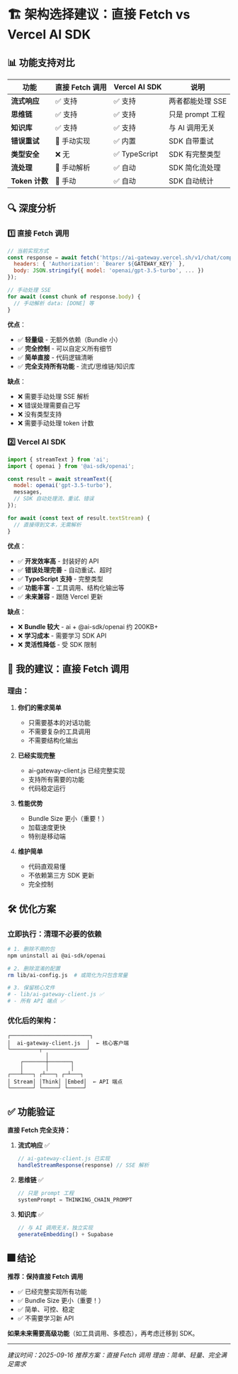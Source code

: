 # 🏗️ 架构选择建议：直接 Fetch vs Vercel AI SDK

## 📊 功能支持对比

| 功能 | 直接 Fetch 调用 | Vercel AI SDK | 说明 |
|------|----------------|---------------|------|
| **流式响应** | ✅ 支持 | ✅ 支持 | 两者都能处理 SSE |
| **思维链** | ✅ 支持 | ✅ 支持 | 只是 prompt 工程 |
| **知识库** | ✅ 支持 | ✅ 支持 | 与 AI 调用无关 |
| **错误重试** | 🔧 手动实现 | ✅ 内置 | SDK 自带重试 |
| **类型安全** | ❌ 无 | ✅ TypeScript | SDK 有完整类型 |
| **流处理** | 🔧 手动解析 | ✅ 自动 | SDK 简化流处理 |
| **Token 计数** | 🔧 手动 | ✅ 自动 | SDK 自动统计 |

## 🔍 深度分析

### 1️⃣ **直接 Fetch 调用**

```javascript
// 当前实现方式
const response = await fetch('https://ai-gateway.vercel.sh/v1/chat/completions', {
  headers: { 'Authorization': `Bearer ${GATEWAY_KEY}` },
  body: JSON.stringify({ model: 'openai/gpt-3.5-turbo', ... })
});

// 手动处理 SSE
for await (const chunk of response.body) {
  // 手动解析 data: [DONE] 等
}
```

**优点**：
- ✅ **轻量级** - 无额外依赖（Bundle 小）
- ✅ **完全控制** - 可以自定义所有细节
- ✅ **简单直接** - 代码逻辑清晰
- ✅ **完全支持所有功能** - 流式/思维链/知识库

**缺点**：
- ❌ 需要手动处理 SSE 解析
- ❌ 错误处理需要自己写
- ❌ 没有类型支持
- ❌ 需要手动处理 token 计数

### 2️⃣ **Vercel AI SDK**

```javascript
import { streamText } from 'ai';
import { openai } from '@ai-sdk/openai';

const result = await streamText({
  model: openai('gpt-3.5-turbo'),
  messages,
  // SDK 自动处理流、重试、错误
});

for await (const text of result.textStream) {
  // 直接得到文本，无需解析
}
```

**优点**：
- ✅ **开发效率高** - 封装好的 API
- ✅ **错误处理完善** - 自动重试、超时
- ✅ **TypeScript 支持** - 完整类型
- ✅ **功能丰富** - 工具调用、结构化输出等
- ✅ **未来兼容** - 跟随 Vercel 更新

**缺点**：
- ❌ **Bundle 较大** - ai + @ai-sdk/openai 约 200KB+
- ❌ **学习成本** - 需要学习 SDK API
- ❌ **灵活性降低** - 受 SDK 限制

## 🎯 我的建议：**直接 Fetch 调用**

### 理由：

1. **你们的需求简单**
   - 只需要基本的对话功能
   - 不需要复杂的工具调用
   - 不需要结构化输出

2. **已经实现完整**
   - ai-gateway-client.js 已经完整实现
   - 支持所有需要的功能
   - 代码稳定运行

3. **性能优势**
   - Bundle Size 更小（重要！）
   - 加载速度更快
   - 特别是移动端

4. **维护简单**
   - 代码直观易懂
   - 不依赖第三方 SDK 更新
   - 完全控制

## 🛠️ 优化方案

### 立即执行：清理不必要的依赖

```bash
# 1. 删除不用的包
npm uninstall ai @ai-sdk/openai

# 2. 删除混淆的配置
rm lib/ai-config.js  # 或简化为只包含常量

# 3. 保留核心文件
# - lib/ai-gateway-client.js ✅
# - 所有 API 端点 ✅
```

### 优化后的架构：

```
┌─────────────────────────┐
│  ai-gateway-client.js  │  ← 核心客户端
└─────────┬──────────────┘
            │
    ┌───────┼───────┐
    │       │       │
┌───┴───┐ ┌┴───┐ ┌─┴───┐
│ Stream│ │Think│ │Embed│  ← API 端点
└───────┘ └─────┘ └─────┘
```

## ✅ 功能验证

**直接 Fetch 完全支持：**

1. **流式响应** ✅
   ```javascript
   // ai-gateway-client.js 已实现
   handleStreamResponse(response) // SSE 解析
   ```

2. **思维链** ✅
   ```javascript
   // 只是 prompt 工程
   systemPrompt = THINKING_CHAIN_PROMPT
   ```

3. **知识库** ✅
   ```javascript
   // 与 AI 调用无关，独立实现
   generateEmbedding() + Supabase
   ```

## 🎆 结论

**推荐：保持直接 Fetch 调用**

- ✅ 已经完整实现所有功能
- ✅ Bundle Size 更小（重要！）
- ✅ 简单、可控、稳定
- ✅ 不需要学习新 API

**如果未来需要高级功能**（如工具调用、多模态），再考虑迁移到 SDK。

---
*建议时间：2025-09-16*
*推荐方案：直接 Fetch 调用*
*理由：简单、轻量、完全满足需求*